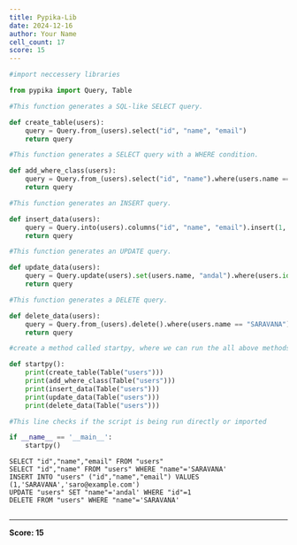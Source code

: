 ```yaml
---
title: Pypika-Lib
date: 2024-12-16
author: Your Name
cell_count: 17
score: 15
---
```


```python
#import neccessery libraries
```


```python
from pypika import Query, Table
```


```python
#This function generates a SQL-like SELECT query.
```


```python
def create_table(users):
    query = Query.from_(users).select("id", "name", "email")
    return query
```


```python
#This function generates a SELECT query with a WHERE condition.
```


```python
def add_where_class(users):
    query = Query.from_(users).select("id", "name").where(users.name == "SARAVANA")
    return query
```


```python
#This function generates an INSERT query.
```


```python
def insert_data(users):
    query = Query.into(users).columns("id", "name", "email").insert(1, "SARAVANA", "saro@example.com")
    return query
```


```python
#This function generates an UPDATE query.
```


```python
def update_data(users):
    query = Query.update(users).set(users.name, "andal").where(users.id == 1)
    return query
```


```python
#This function generates a DELETE query.
```


```python
def delete_data(users):
    query = Query.from_(users).delete().where(users.name == "SARAVANA")
    return query
```


```python
#create a method called startpy, where we can run the all above methods
```


```python
def startpy():
    print(create_table(Table("users")))
    print(add_where_class(Table("users")))
    print(insert_data(Table("users")))
    print(update_data(Table("users")))
    print(delete_data(Table("users")))
```


```python
#This line checks if the script is being run directly or imported
```


```python
if __name__ == '__main__':
    startpy()
```

    SELECT "id","name","email" FROM "users"
    SELECT "id","name" FROM "users" WHERE "name"='SARAVANA'
    INSERT INTO "users" ("id","name","email") VALUES (1,'SARAVANA','saro@example.com')
    UPDATE "users" SET "name"='andal' WHERE "id"=1
    DELETE FROM "users" WHERE "name"='SARAVANA'



```python

```


---
**Score: 15**
